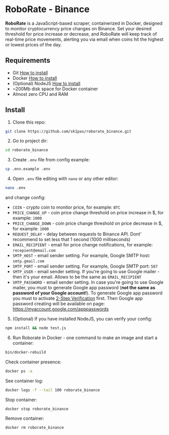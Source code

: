 # RoboRate - Binance

**RoboRate** is a JavaScript-based scraper, containerized in Docker, designed to monitor cryptocurrency price changes on Binance. Set your desired threshold for price increase or decrease, and RoboRate will keep track of real-time price movements, alerting you via email when coins hit the highest or lowest prices of the day.

## Requirements
- Git [How to install](https://git-scm.com/book/en/v2/Getting-Started-Installing-Git)
- Docker [How to install](https://docs.docker.com/engine/install/)
- (Optional) NodeJS [How to install](https://nodejs.org/en/learn/getting-started/how-to-install-nodejs)
- ~200Mb disk space for Docker container
- Almost zero CPU and RAM

## Install
1. Clone this repo:
```bash
git clone https://github.com/sk1pas/roborate_binance.git
```
2. Go to project dir:
```bash
cd roborate_binance
```
3. Create `.env` file from config example:
```bash
cp .env.example .env
```
4. Open `.env` file editing with `nano` or any other editor:
```bash
nano .env
```
and change config:
- `COIN` - crypto coin to monitor price, for example: `BTC`
- `PRICE_CHANGE_UP` - coin price change threshold on price increase in $, for example: `1000`
- `PRICE_CHANGE_DOWN` - coin price change threshold on price decrease in $, for example: `1000`
- `REQUEST_DELAY` - delay between requests to Binance API. Dont' recommend to set less that 1 second (1000 milliseconds)
- `EMAIL_RECIPIENT` - email for price change notifications, for example: `recepient@email.com`
- `SMTP_HOST` - email sender setting. For example, Google SMTP host: `smtp.gmail.com`
- `SMTP_PORT` - email sender setting. For example, Google SMTP port: `587`
- `SMTP_USER` - email sender setting. If you're going to use Google mailer - then it's your email. Allows to be the same as `EMAIL_RECIPIENT`
- `SMTP_PASSWORD` - email sender setting. In case you're going to use Google mailer, you must to generate Google app password (**not the same as password of your Google account!**). To generate Google app password you must to activate [2-Step Verification](https://support.google.com/accounts/answer/185839?hl=en&co=GENIE.Platform%3DDesktop) first. Then Google app password creating will be available on page: https://myaccount.google.com/apppasswords

5. (Optional) If you have installed NodeJS, you can verify your config:
```bash
npm install && node test.js
```
6. Run Roborate in Docker - one command to make an image and start a container:
```bash
bin/docker-rebuild
```
Check container presence:
```bash
docker ps -a
```
See container log:
```bash
docker logs -f --tail 100 roborate_binance
```
Stop container:
```bash
docker stop roborate_binance
```
Remove container:
```bash
docker rm roborate_binance
```
